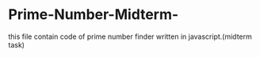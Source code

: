 # Prime-Number-Midterm-
this file contain code of prime number finder written in javascript.(midterm task)
